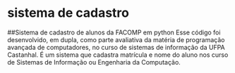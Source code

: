 # sistema de cadastro
##Sistema de cadastro de alunos da FACOMP em python
Esse código foi desenvolvido, em dupla, como parte avaliativa da matéria de programação avançada de computadores, no curso de sistemas de informação da UFPA Castanhal.
É um sistema que cadastra matrícula e nome do aluno nos curso de Sistemas de Informação ou Engenharia da Computação.
